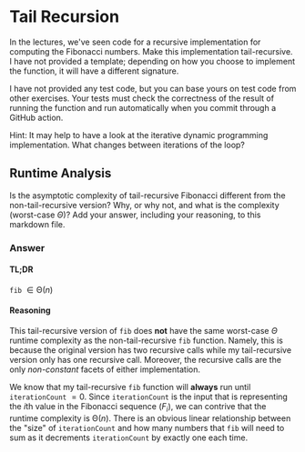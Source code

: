 # Tail Recursion

In the lectures, we've seen code for a recursive implementation for computing
the Fibonacci numbers. Make this implementation tail-recursive. I have not
provided a template; depending on how you choose to implement the function, it
will have a different signature.

I have not provided any test code, but you can base yours on test code from
other exercises. Your tests must check the correctness of the result of running
the function and run automatically when you commit through a GitHub action.

Hint: It may help to have a look at the iterative dynamic programming
implementation. What changes between iterations of the loop?

## Runtime Analysis

Is the asymptotic complexity of tail-recursive Fibonacci different from the non-tail-recursive version? Why, or why not, and what is the complexity (worst-case $\Theta$)? Add your answer, including your reasoning, to this markdown file.

### Answer

#### TL;DR

`fib` $\in \mathrm{\Theta}(n)$

#### Reasoning

This tail-recursive version of `fib` does **not** have the same worst-case $\Theta$ runtime complexity as the non-tail-recursive `fib` function. Namely, this is because the original version has two recursive calls while my tail-recursive version only has one recursive call. Moreover, the recursive calls are the only *non-constant* facets of either implementation.

We know that my tail-recursive `fib` function will **always** run until `iterationCount` $= 0$. Since `iterationCount` is the input that is representing the $i$th value in the Fibonacci sequence ($F_{i}$), we can contrive that the runtime complexity is $\mathrm{\Theta}(n)$. There is an obvious linear relationship between the "size" of `iterationCount` and how many numbers that `fib` will need to sum as it decrements `iterationCount` by exactly one each time.
